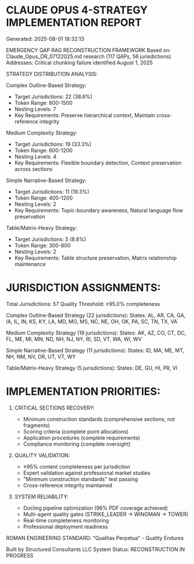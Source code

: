 CLAUDE OPUS 4-STRATEGY IMPLEMENTATION REPORT
=============================================
Generated: 2025-08-01 18:32:13

EMERGENCY QAP RAG RECONSTRUCTION FRAMEWORK
Based on: Claude_Opus_DR_07122025.md research (117 QAPs, 56 jurisdictions)
Addresses: Critical chunking failure identified August 1, 2025

STRATEGY DISTRIBUTION ANALYSIS:

Complex Outline-Based Strategy:
  - Target Jurisdictions: 22 (38.6%)
  - Token Range: 800-1500
  - Nesting Levels: 7
  - Key Requirements: Preserve hierarchical context, Maintain cross-reference integrity

Medium Complexity Strategy:
  - Target Jurisdictions: 19 (33.3%)
  - Token Range: 600-1200
  - Nesting Levels: 4
  - Key Requirements: Flexible boundary detection, Context preservation across sections

Simple Narrative-Based Strategy:
  - Target Jurisdictions: 11 (19.3%)
  - Token Range: 400-1200
  - Nesting Levels: 2
  - Key Requirements: Topic-boundary awareness, Natural language flow preservation

Table/Matrix-Heavy Strategy:
  - Target Jurisdictions: 5 (8.8%)
  - Token Range: 300-800
  - Nesting Levels: 2
  - Key Requirements: Table structure preservation, Matrix relationship maintenance


JURISDICTION ASSIGNMENTS:
========================
Total Jurisdictions: 57
Quality Threshold: ≥95.0% completeness

Complex Outline-Based Strategy (22 jurisdictions):
  States: AL, AR, CA, GA, IA, IL, IN, KS, KY, LA, MD, MO, MS, NC, NE, OH, OK, PA, SC, TN, TX, VA

Medium Complexity Strategy (19 jurisdictions):
  States: AK, AZ, CO, CT, DC, FL, ME, MI, MN, ND, NH, NJ, NY, RI, SD, VT, WA, WI, WV

Simple Narrative-Based Strategy (11 jurisdictions):
  States: ID, MA, ME, MT, NH, NM, NV, OR, UT, VT, WY

Table/Matrix-Heavy Strategy (5 jurisdictions):
  States: DE, GU, HI, PR, VI


IMPLEMENTATION PRIORITIES:
=========================
1. CRITICAL SECTIONS RECOVERY:
   - Minimum construction standards (comprehensive sections, not fragments)
   - Scoring criteria (complete point allocations)  
   - Application procedures (complete requirements)
   - Compliance monitoring (complete oversight)

2. QUALITY VALIDATION:
   - ≥95% content completeness per jurisdiction
   - Expert validation against professional market studies
   - "Minimum construction standards" test passing
   - Cross-reference integrity maintained

3. SYSTEM RELIABILITY:
   - Docling pipeline optimization (96% PDF coverage achieved)
   - Multi-agent quality gates (STRIKE_LEADER → WINGMAN → TOWER)
   - Real-time completeness monitoring
   - Professional deployment readiness

ROMAN ENGINEERING STANDARD: "Qualitas Perpetua" - Quality Endures

Built by Structured Consultants LLC
System Status: RECONSTRUCTION IN PROGRESS
